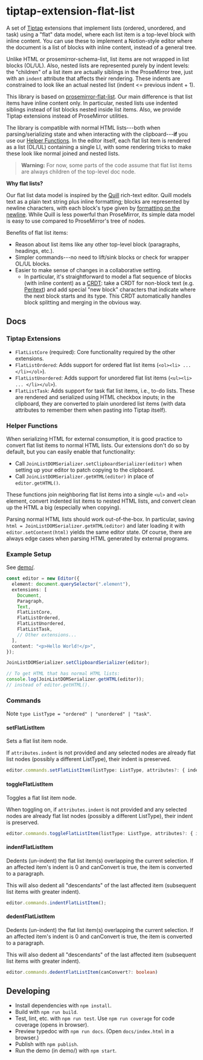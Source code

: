 # tiptap-extension-flat-list

A set of [Tiptap](https://tiptap.dev/) extensions that implement lists (ordered, unordered, and task) using a "flat" data model, where each list item is a top-level block with inline content. You can use these to implement a Notion-style editor where the document is a list of blocks with inline content, instead of a general tree.

Unlike HTML or prosemirror-schema-list, list items are not wrapped in list blocks (OL/UL). Also, nested lists are represented purely by indent levels: the "children" of a list item are actually siblings in the ProseMirror tree, just with an `indent` attribute that affects their rendering. These indents are constrained to look like an actual nested list (indent \<= previous indent + 1).

This library is based on [prosemirror-flat-list](https://github.com/ocavue/prosemirror-flat-list). Our main difference is that list items have inline content only. In particular, nested lists use indented siblings instead of list blocks nested inside list items. Also, we provide Tiptap extensions instead of ProseMirror utilities.

The library is compatible with normal HTML lists---both when parsing/serializing state and when interacting with the clipboard---**if** you use our [Helper Functions](#helper-functions). In the editor itself, each flat list item is rendered as a list (OL/UL) containing a single LI, with some rendering tricks to make these look like normal joined and nested lists.

> **Warning:** For now, some parts of the code assume that flat list items are always children of the top-level doc node. <!-- (counter plugin; join list serializer; dedent at-most-+1 fixer) -->

**Why flat lists?**

Our flat list data model is inspired by the [Quill](https://quilljs.com/) rich-text editor. Quill models text as a plain text string plus inline formatting; blocks are represented by newline characters, with each block's type given by [formatting on the newline](https://quilljs.com/docs/delta#line-formatting). While Quill is less powerful than ProseMirror, its simple data model is easy to use compared to ProseMirror's tree of nodes.

Benefits of flat list items:

- Reason about list items like any other top-level block (paragraphs, headings, etc.).
- Simpler commands---no need to lift/sink blocks or check for wrapper OL/UL blocks.
- Easier to make sense of changes in a collaborative setting.
  - In particular, it's straightforward to model a flat sequence of blocks (with inline content) as a [CRDT](https://crdt.tech/): take a CRDT for non-block text (e.g. [Peritext](https://www.inkandswitch.com/peritext/)) and add special "new block" characters that indicate where the next block starts and its type. This CRDT automatically handles block splitting and merging in the obvious way.

## Docs

### Tiptap Extensions

- `FlatListCore` (required): Core functionality required by the other extensions.
- `FlatListOrdered`: Adds support for ordered flat list items (`<ol><li> ... </li></ol>`).
- `FlatListUnordered`: Adds support for unordered flat list items (`<ul><li> ... </li></ul>`).
- `FlatListTask`: Adds support for task flat list items, i.e., to-do lists. These are rendered and serialized using HTML checkbox inputs; in the clipboard, they are converted to plain unordered list items (with data attributes to remember them when pasting into Tiptap itself).

### Helper Functions

When serializing HTML for external consumption, it is good practice to convert flat list items to normal HTML lists. Our extensions don't do so by default, but you can easily enable that functionality:

- Call `JoinListDOMSerializer.setClipboardSerializer(editor)` when setting up your editor to patch copying to the clipboard.
- Call `JoinListDOMSerializer.getHTML(editor)` in place of `editor.getHTML()`.

These functions join neighboring flat list items into a single `<ul>` and `<ol>` element, convert indented list items to nested HTML lists, and convert clean up the HTML a big (especially when copying).

Parsing normal HTML lists should work out-of-the-box. In particular, saving `html = JoinListDOMSerializer.getHTML(editor)` and later loading it with `editor.setContent(html)` yields the same editor state. Of course, there are always edge cases when parsing HTML generated by external programs.

### Example Setup

See [demo/](./demo/).

```ts
const editor = new Editor({
  element: document.querySelector(".element"),
  extensions: [
    Document,
    Paragraph,
    Text,
    FlatListCore,
    FlatListOrdered,
    FlatListUnordered,
    FlatListTask,
    // Other extensions...
  ],
  content: "<p>Hello World!</p>",
});

JoinListDOMSerializer.setClipboardSerializer(editor);

// To get HTML that has normal HTML lists:
console.log(JoinListDOMSerializer.getHTML(editor));
// instead of editor.getHTML().
```

### Commands

Note `type ListType = "ordered" | "unordered" | "task"`.

#### setFlatListItem

Sets a flat list item node.

If `attributes.indent` is not provided and any selected nodes are already flat list nodes
(possibly a different ListType), their indent is preserved.

```ts
editor.commands.setFlatListItem(listType: ListType, attributes?: { indent?: number; checked?: boolean })
```

#### toggleFlatListItem

Toggles a flat list item node.

When toggling on,
if `attributes.indent` is not provided and any selected nodes are already flat list nodes
(possibly a different ListType), their indent is preserved.

```ts
editor.commands.toggleFlatListItem(listType: ListType, attributes?: { indent?: number; checked?: boolean })
```

#### indentFlatListItem

Dedents (un-indent) the flat list item(s) overlapping the current selection.
If an affected item's indent is 0 and canConvert is true, the item is converted to a paragraph.

This will also dedent all "descendants" of the last affected item (subsequent list items with greater indent).

```ts
editor.commands.indentFlatListItem();
```

#### dedentFlatListItem

Dedents (un-indent) the flat list item(s) overlapping the current selection.
If an affected item's indent is 0 and canConvert is true, the item is converted to a paragraph.

This will also dedent all "descendants" of the last affected item (subsequent list items with greater indent).

```ts
editor.commands.dedentFlatListItem(canConvert?: boolean)
```

## Developing

- Install dependencies with `npm install`.
- Build with `npm run build`.
- Test, lint, etc. with `npm run test`. Use `npm run coverage` for code coverage (opens in browser).
- Preview typedoc with `npm run docs`. (Open `docs/index.html` in a browser.)
- Publish with `npm publish`.
- Run the demo (in demo/) with `npm start`.

